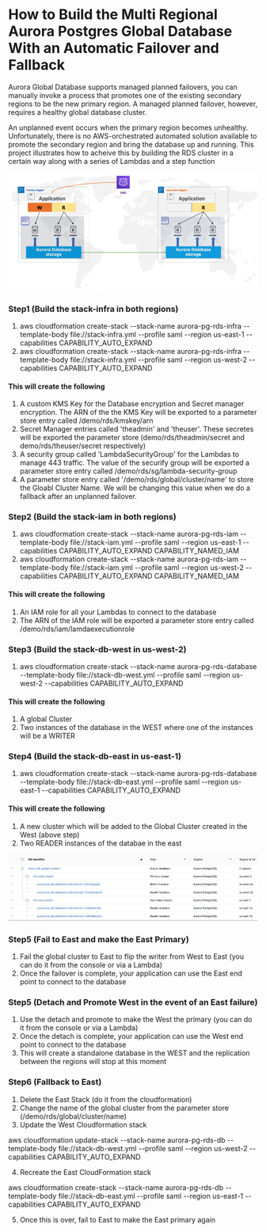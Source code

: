 # How to Build the Multi Regional Aurora Postgres Global Database With an Automatic Failover and Fallback

Aurora Global Database supports managed planned failovers, you can manually invoke a process that promotes one of the existing secondary regions to be the new primary region. A managed planned failover, however, requires a healthy global database cluster.   

An unplanned event occurs when the primary region becomes unhealthy. Unfortunately, there is no AWS-orchestrated automated solution available to promote the secondary region and bring the database up and running. This project illustrates how to acheive this by building the RDS cluster in a certain way along with a series of Lambdas and a step function

![Screenshot](images/image_1.png)
  
### Step1 (Build the stack-infra in both regions)

1.  aws cloudformation create-stack --stack-name aurora-pg-rds-infra --template-body file://stack-infra.yml --profile saml --region us-east-1 --capabilities CAPABILITY_AUTO_EXPAND
2.  aws cloudformation create-stack --stack-name aurora-pg-rds-infra --template-body file://stack-infra.yml --profile saml --region us-west-2 --capabilities CAPABILITY_AUTO_EXPAND


#### This will create the following
1. A custom KMS Key for the Database encryption and Secret manager encryption. The ARN of the the KMS Key will be exported to a parameter store entry called /demo/rds/kmskey/arn
2. Secret Manager entries called 'theadmin' and  'theuser'. These secretes will be exported the parameter store (demo/rds/theadmin/secret and demo/rds/theuser/secret respectively)
3. A security group called 'LambdaSecurityGroup' for the Lambdas to manage 443 traffic. The value of the securify group will be exported a parameter store entry called /demo/rds/sg/lambda-security-group
4. A parameter store entry called '/demo/rds/global/cluster/name' to store the Gloabl Cluster Name. We will be changing this value when we do a fallback after an unplanned failover.


### Step2 (Build the stack-iam in both regions)

1.  aws cloudformation create-stack --stack-name aurora-pg-rds-iam --template-body file://stack-iam.yml --profile saml --region us-east-1 --capabilities CAPABILITY_AUTO_EXPAND CAPABILITY_NAMED_IAM
2.  aws cloudformation create-stack --stack-name aurora-pg-rds-iam --template-body file://stack-iam.yml --profile saml --region us-west-2 --capabilities CAPABILITY_AUTO_EXPAND CAPABILITY_NAMED_IAM


#### This will create the following
1. An IAM role for all your Lambdas to connect to the database
2. The ARN of the IAM role will be exported a parameter store entry called /demo/rds/iam/lamdaexecutionrole

### Step3 (Build the stack-db-west in us-west-2)

1.  aws cloudformation create-stack --stack-name aurora-pg-rds-database --template-body file://stack-db-west.yml --profile saml --region us-west-2 --capabilities CAPABILITY_AUTO_EXPAND 

#### This will create the following
1. A global Cluster
2. Two instances of the database in the WEST where one of the instances will be a WRITER


### Step4 (Build the stack-db-east in us-east-1)
1.  aws cloudformation create-stack --stack-name aurora-pg-rds-database --template-body file://stack-db-east.yml --profile saml --region us-east-1 --capabilities CAPABILITY_AUTO_EXPAND 

#### This will create the following
1. A new cluster which will be added to the Global Cluster created in the West (above step)
2. Two READER instances of the databae in the east  

![Screenshot](images/image_2.png)  


### Step5 (Fail to East and make the East Primary)
1. Fail the global cluster to East to flip the writer from West to East (you can do it from the console or via a Lambda)
2. Once the failover is complete, your application can use the East end point to connect to the database

### Step5 (Detach and Promote West in the event of an East failure)
1. Use the detach and promote to make the West the primary (you can do it from the console or via a Lambda)
2. Once the detach is complete, your application can use the West end point to connect to the database
3. This will create a standalone database in the WEST and the replication between the regions will stop at this moment

### Step6 (Fallback to East)
1. Delete the East Stack (do it from the cloudformation)
2. Change the name of the global cluster from the parameter store (/demo/rds/global/cluster/name)
3. Update the West Cloudformation stack

aws cloudformation update-stack --stack-name aurora-pg-rds-db --template-body file://stack-db-west.yml --profile saml --region us-west-2 --capabilities CAPABILITY_AUTO_EXPAND 

4. Recreate the East CloudFormation stack

aws cloudformation create-stack --stack-name aurora-pg-rds-db --template-body file://stack-db-east.yml --profile saml --region us-east-1 --capabilities CAPABILITY_AUTO_EXPAND 

5. Once this is over, fail to East to make the East primary again
